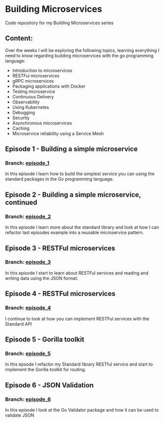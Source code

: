 # Building Microservices
Code repository for my Building Microservices series

## Content:
Over the weeks I will be exploring the following topics, learning everything I need to know regarding building microservices with the go programming language:

- Introduction to microservices
- RESTFul microservices
- gRPC microservices
- Packaging applications with Docker
- Testing microservice
- Continuous Delivery
- Observability
- Using Kubernetes
- Debugging
- Security
- Asynchronous microservices
- Caching
- Microservice reliability using a Service Mesh


## Episode 1 - Building a simple microservice

### Branch: [episode_1](https://github.com/jedrekdomanski/microservices/tree/episode-1)

In this episode I learn how to build the simplest service you can using the standard packages in the Go programming language.

## Episode 2 - Building a simple microservice, continued

### Branch: [episode_2](https://github.com/jedrekdomanski/microservices/tree/episode-2)

In this episode I learn more about the standard library and look at how I can refactor last episodes example into a reusable microservice pattern.

## Episode 3 - RESTFul microservices
### Branch: [episode_3](https://github.com/jedrekdomanski/microservices/tree/episode-3)

In this episode I start to learn about RESTFul services and reading and writing data using the JSON format.

## Episode 4 - RESTFul microservices
### Branch: [episode_4](https://github.com/jedrekdomanski/microservices/tree/episode-4)

I continue to look at how you can implement RESTFul services with the Standard API

## Episode 5 - Gorilla toolkit
### Branch: [episode_5](https://github.com/jedrekdomanski/microservices/tree/episode-5)

In this epsode I refactor my Standard library RESTful service and start to implement the Gorilla toolkit for routing.

## Episode 6 - JSON Validation
### Branch: [episode_6](https://github.com/jedrekdomanski/microservices/tree/episode-6)

In this episode I look at the Go Validator package and how it can be used to validate JSON
